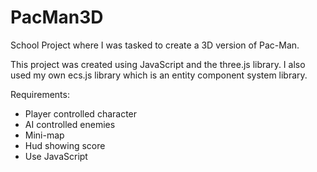 # PacMan3D


School Project where I was tasked to create a 3D version of Pac-Man.

This project was created using JavaScript and the three.js library. I also used my own ecs.js library which is an entity component system library.

Requirements:
* Player controlled character
* AI controlled enemies
* Mini-map
* Hud showing score
* Use JavaScript